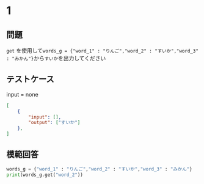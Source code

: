 # 1
## 問題

`get` を使用して`words_g = {"word_1" : "りんご","word_2" : "すいか","word_3" : "みかん"}`から`すいか`を出力してください

## テストケース
input = none
```json
[
	{
		"input": [],
		"output": ["すいか"]
  	},
]
```

## 模範回答
```python
words_g = {"word_1" : "りんご","word_2" : "すいか","word_3" : "みかん"}
print(words_g.get("word_2"))
```